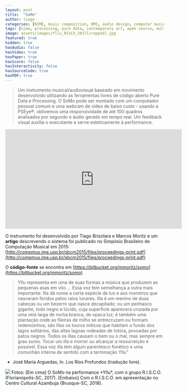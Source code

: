 ```yaml
---
layout: post
title:  "SoMo"
author: tiago
categories: [NIME, music composition, DMI, audio design, computer music, pure data, processing]
tags: [nime, processing, pure data, contemporary art, open source, multidisciplinar, computer music, performance, r.i.s.c.o.]
image: assets/images/Yllu_RISCO_2017[cropped].jpg
featured: true
hidden: true
hasAudio: false
hasVideo: true
hasPaper: true
hasScore: false
hasInteractivity: false
hasSourceCode: true
hasPDF: true
---
```

> Um instrumento musical/audiovisual baseado em movimento desenvolvido utilizando as ferramentas livres de código aberto Pure Data e Processing. O SoMo pode ser montado com um computador pessoal comum e uma webcam de vídeo de baixo custo - usando a PSEye®,  obtivemos uma responsividade de até 100 quadros analisados por segundo e áudio gerado em tempo real. Um feedback visual auxilia o executante e serve esteticamente à performance.

<iframe width="560" height="315" src="https://www.youtube.com/embed/SHhqdaUqi8Y" frameborder="0" allow="accelerometer; autoplay; clipboard-write; encrypted-media; gyroscope; picture-in-picture" allowfullscreen></iframe>

O instrumento foi desenvolvido por Tiago Brizolara e Marcos Moritz e um **artigo** descrevendo o sistema foi publicado no Simpósio Brasileiro de Computação Musical em 2015: [http://compmus.ime.usp.br/sbcm2015/files/proceedings-print.pdf](http://compmus.ime.usp.br/sbcm2015/files/proceedings-print.pdf)

O **código-fonte** se encontra em [https://bitbucket.org/mmoritz/somo](https://bitbucket.org/mmoritz/somo)

> Yllu representa em uma de suas formas a música que produzem as pequenas asas em vôo ... Essa voz tem semelhança a outra mais importante: Illa dá nome a certa espécie de luz e aos monstros que nasceram feridos pelos raios lunares. Illa é um menino de duas cabeças ou um bezerro que nasce decapitado; ou um penhasco gigante, todo negro e lúcido, cuja superfície aparecera cruzada por uma veia larga de rocha branca, de opaca luz; é também uma plantação onde as fileiras de milho se entrecruzam ou formam redemoinhos; são illas os touros míticos que habitam o fundo dos lagos solitários, das altas lagoas rodeadas de totora, povoadas por patos negros. Todos os illas causam o bem ou o mal, mas sempre em grau sumo. Tocar um illa e morrer ou alcançar a ressurreição é possível. Essa voz illa tem algum parentesco fonético e uma comunhão interna de sentido com a terminação Yllu”
- José Maria Arguedas, In. Los Ríos Profundos (tradução livre).

<img src="{{ site.baseurl }}/assets/images/RISCO_Brusque_screenshot.png">
Fotos: [Em cima] O SoMo na performance *Yllu*, com o grupo R.I.S.C.O. (Florianópolis-SC, 2017). [Embaixo] Com o R.I.S.C.O. em apresentação no Centro Cultural Azambuja (Brusque-SC, 2018).

